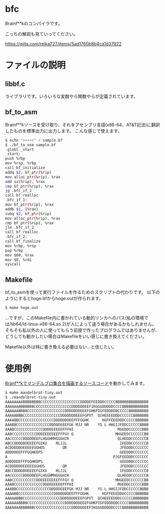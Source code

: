# bfc
Brainf\*\*kのコンパイラです。

こっちの解説も見ていってください。

https://qiita.com/reika727/items/5ad1760b8b4ca1d37922
# ファイルの説明
## libbf.c
ライブラリです。いろいろな変数やら関数やらが定義されています。
## bf_to_asm
Brainf\*\*kソースを受け取り、それをアセンブリ言語(x86-64、AT&T記法)に翻訳したものを標準出力に出力します。
こんな感じで使えます。
```bash
$ echo ">>+<<" > sample.bf
$ ./bf_to_asm sample.bf
.globl _start
_start:
push %rbp
mov %rsp, %rbp
call bf_initialize
addq $2, bf_ptr(%rip)
mov alloc_ptr(%rip), %rax
add sz(%rip), %rax
cmp bf_ptr(%rip), %rax
jg .bfc_if_1
call bf_realloc
.bfc_if_1:
mov bf_ptr(%rip), %rax
addb $1, (%rax)
subq $2, bf_ptr(%rip)
mov alloc_ptr(%rip), %rax
cmp bf_ptr(%rip), %rax
jle .bfc_if_2
call bf_realloc
.bfc_if_2:
call bf_finalize
mov %rbp, %rsp
pop %rbp
mov $60, %rax
mov $0, %rdi
syscall
```
## Makefile
bf_to_asmを使って実行ファイルを作るためのスクリプトの代わりです。
以下のようにするとhoge.bfからhoge.outが作られます。
```bash
$ make hoge.out
```
...ですが、このMakefile内に書かれている動的リンカへのパス(私の環境では/lib64/ld-linux-x86-64.so.2)が人によって違う場合があるかもしれません。
そもそも私以外の人に使ってもらう前提で作ったプログラムではありませんが、どうしても動かしたい場合はMakefileをいい感じに書き換えてください。

Makefile以外は特に書き換える必要はない...と信じたい。
# 使用例
[Branf\*\*kでマンデルブロ集合を描画するソースコード](https://github.com/fabianishere/brainfuck/blob/master/examples/mandelbrot/mandelbrot-tiny.bf)を動かしてみます。
```bash
$ make mandelbrot-tiny.out
$ ./mandelbrot-tiny.out
AAAAAAAABBBBBBBBCCCCCCCCCCCCCCCCCCDDDDEFEEDDDCCCCCBBBBBBBBBBBBBBB
AAAAAAABBBBBBCCCCCCCCCCCCCCCCCDDDDDDEEFIKGGGDDDDDCCCCBBBBBBBBBBBB
AAAAAABBBBCCCCCCCCCCCCCCCCCDDDDDDDEEEFGHKPIGFEDDDDDCCCCCBBBBBBBBB
AAAAABBBCCCCCCCCCCCCCCCCCDDDDDDDEEEFGPVT  Q[HEEEEDDDCCCCCCBBBBBBB
AAAABBCCCCCCCCCCCCCCCCDDDDDDDEEFFFGGHK      HGFFEEEDDDCCCCCBBBBBB
AAABBCCCCCCCCCCCCCCCDDDDDEEEFGK MJJ NR    YS L HHGIJFDDCCCCCCBBBB
AAABCCCCCCCCCCCCCDDDEEEEEEFFFHI                    MGEDDCCCCCCBBB
AABCCCCCCCCCCCDDEEEEEEEEFFFGY Q                   MHGEEDCCCCCCCBB
AACCCCCCDDDDDEEFLHGGHMHGGGHIR                      QLHEDDCCCCCCCB
ABCCDDDDDDEEEEFGIKU    RLJJL                        IFEDDCCCCCCCB
ACDDDDDDEEEEEGGHOS        QR                        JFEDDDCCCCCCC
ADDDDDEFFFGGHKOPS                                   GEEDDDCCCCCCC
A                                                PJGFEEDDDCCCCCCC
ADDDDDEFFFGGHKOPS                                   GEEDDDCCCCCCC
ACDDDDDDEEEEEGGHOS        QR                        JFEDDDCCCCCCC
ABCCDDDDDDEEEEFGIKU    RLJJL                        IFEDDCCCCCCCB
AACCCCCCDDDDDEEFLHGGHMHGGGHIR                      QLHEDDCCCCCCCB
AABCCCCCCCCCCCDDEEEEEEEEFFFGY Q                   MHGEEDCCCCCCCBB
AAABCCCCCCCCCCCCCDDDEEEEEEFFFHI                    MGEDDCCCCCCBBB
AAABBCCCCCCCCCCCCCCCDDDDDEEEFGK MJJ NR    YS L HHGIJFDDCCCCCCBBBB
AAAABBCCCCCCCCCCCCCCCCDDDDDDDEEFFFGGHK      HGFFEEEDDDCCCCCBBBBBB
AAAAABBBCCCCCCCCCCCCCCCCCDDDDDDDEEEFGPVT  Q[HEEEEDDDCCCCCCBBBBBBB
AAAAAABBBBCCCCCCCCCCCCCCCCCDDDDDDDEEEFGHKPIGFEDDDDDCCCCCBBBBBBBBB
AAAAAAABBBBBBCCCCCCCCCCCCCCCCCDDDDDDEEFIKGGGDDDDDCCCCBBBBBBBBBBBB
